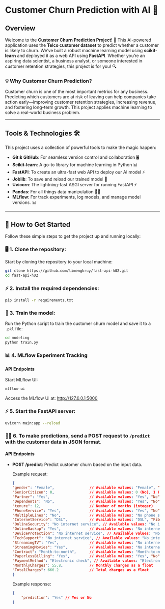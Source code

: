 # Customer Churn Prediction with AI 🚀

## Overview
Welcome to the **Customer Churn Prediction Project**! 🎯 This AI-powered application uses the **Telco customer dataset** to predict whether a customer is likely to churn. We’ve built a robust machine learning model using **scikit-learn** and deployed it as a web API using **FastAPI**. Whether you’re an aspiring data scientist, a business analyst, or someone interested in customer retention strategies, this project is for you! 🔍

### 💡 **Why Customer Churn Prediction?**
Customer churn is one of the most important metrics for any business. Predicting which customers are at risk of leaving can help companies take action early—improving customer retention strategies, increasing revenue, and fostering long-term growth. This project applies machine learning to solve a real-world business problem.

---

## Tools & Technologies 🛠️

This project uses a collection of powerful tools to make the magic happen:

- **Git & GitHub**: For seamless version control and collaboration 🖥️
- **Scikit-learn**: A go-to library for machine learning in Python 📊
- **FastAPI**: To create an ultra-fast web API to deploy our AI model ⚡
- **Joblib**: To save and reload our trained model 💾
- **Uvicorn**: The lightning-fast ASGI server for running FastAPI ⚡
- **Pandas**: For all things data manipulation 🧑‍💻
- **MLflow**: For track experiments, log models, and manage model versions. 📊

---

## 🚀 How to Get Started

Follow these simple steps to get the project up and running locally:

### 🖥️ 1. Clone the repository:
Start by cloning the repository to your local machine:

```bash
git clone https://github.com/limengkruy/fast-api-h02.git
cd fast-api-h02
```

### ⚡ 2. Install the required dependencies:
```bash
pip install -r requirements.txt
```

### 💾 3. Train the model:
Run the Python script to train the customer churn model and save it to a `.pkl` file:

```bash
cd modeling
python train.py
```

### 📊 4. MLflow Experiment Tracking

#### API Endpoints
Start MLflow UI:

```bash
mlflow ui
```

Access the MLflow UI at: http://127.0.0.1:5000

### ⚡ 5. Start the FastAPI server:
```bash
uvicorn main:app --reload
```

### 🧑‍💻 6. To make predictions, send a POST request to `/predict` with the customer data in JSON format.

#### API Endpoints

- **POST /predict**: Predict customer churn based on the input data.

    Example request:
    ```json
    {
    "gender": "Female",                // Available values: "Female", "Male"
    "SeniorCitizen": 0,                // Available values: 0 (No), 1 (Yes)
    "Partner": "Yes",                  // Available values: "Yes", "No"
    "Dependents": "No",                // Available values: "Yes", "No"
    "tenure": 12,                      // Number of months (integer)
    "PhoneService": "Yes",             // Available values: "Yes", "No"
    "MultipleLines": "No",             // Available values: "No phone service", "No", "Yes"
    "InternetService": "DSL",          // Available values: "DSL", "Fiber optic", "No"
    "OnlineSecurity": "No internet service", // Available values: "No internet service", "No", "Yes"
    "OnlineBackup": "Yes",             // Available values: "No internet service", "No", "Yes"
    "DeviceProtection": "No internet service", // Available values: "No internet service", "No", "Yes"
    "TechSupport": "No internet service", // Available values: "No internet service", "No", "Yes"
    "StreamingTV": "Yes",              // Available values: "No internet service", "No", "Yes"
    "StreamingMovies": "Yes",          // Available values: "No internet service", "No", "Yes"
    "Contract": "Month-to-month",      // Available values: "Month-to-month", "One year", "Two year"
    "PaperlessBilling": "Yes",         // Available values: "Yes", "No"
    "PaymentMethod": "Electronic check", // Available values: "Electronic check", "Mailed check", "Bank transfer (automatic)", "Credit card (automatic)"
    "MonthlyCharges": 55.8,            // Monthly charges as a float
    "TotalCharges": 660.2              // Total charges as a float
    }
    ```

    Example response:
    ```json
    {
        "prediction": "Yes" // Yes or No
    }
    ```